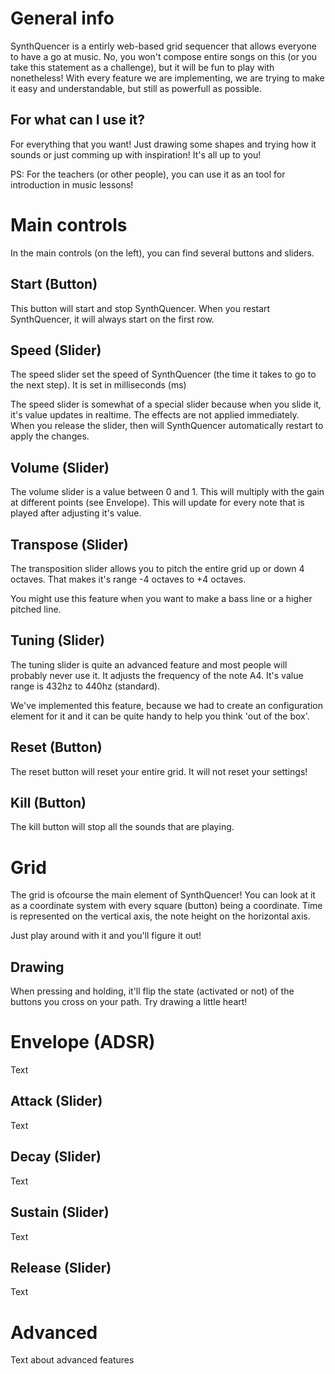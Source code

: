 # General info
SynthQuencer is a entirly web-based grid sequencer that allows everyone to have a go at music. No, you won't compose entire songs on this (or you take this statement as a challenge), but it will be fun to play with nonetheless! With every feature we are implementing, we are trying to make it easy and understandable, but still as powerfull as possible.

## For what can I use it?
For everything that you want! Just drawing some shapes and trying how it sounds or just comming up with inspiration! It's all up to you!

PS: For the teachers (or other people), you can use it as an tool for introduction in music lessons!

# Main controls
In the main controls (on the left), you can find several buttons and sliders.

## Start (Button)
This button will start and stop SynthQuencer. When you restart SynthQuencer, it will always start on the first row.

## Speed (Slider)
The speed slider set the speed of SynthQuencer (the time it takes to go to the next step). It is set in milliseconds (ms)

The speed slider is somewhat of a special slider because when you slide it, it's value updates in realtime. The effects are not applied immediately. When you release the slider, then will SynthQuencer automatically restart to apply the changes.

## Volume (Slider)
The volume slider is a value between 0 and 1. This will multiply with the gain at different points (see Envelope). This will update for every note that is played after adjusting it's value.

## Transpose (Slider)
The transposition slider allows you to pitch the entire grid up or down 4 octaves. That makes it's range -4 octaves to +4 octaves.

You might use this feature when you want to make a bass line or a higher pitched line. 

## Tuning (Slider)
The tuning slider is quite an advanced feature and most people will probably never use it. It adjusts the frequency of the note A4. It's value range is 432hz to 440hz (standard).

We've implemented this feature, because we had to create an configuration element for it and it can be quite handy to help you think 'out of the box'.

## Reset (Button)
The reset button will reset your entire grid. It will not reset your settings!

## Kill (Button)
The kill button will stop all the sounds that are playing.

# Grid
The grid is ofcourse the main element of SynthQuencer! You can look at it as a coordinate system with every square (button) being a coordinate. Time is represented on the vertical axis, the note height on the horizontal axis.

Just play around with it and you'll figure it out!

## Drawing
When pressing and holding, it'll flip the state (activated or not) of the buttons you cross on your path. Try drawing a little heart!

# Envelope (ADSR)
Text

## Attack (Slider)
Text

## Decay (Slider)
Text

## Sustain (Slider)
Text

## Release (Slider)
Text

# Advanced
Text about advanced features